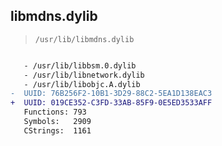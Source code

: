 ## libmdns.dylib

> `/usr/lib/libmdns.dylib`

```diff

   - /usr/lib/libbsm.0.dylib
   - /usr/lib/libnetwork.dylib
   - /usr/lib/libobjc.A.dylib
-  UUID: 76B256F2-10B1-3D29-88C2-5EA1D138EAC3
+  UUID: 019CE352-C3FD-33AB-85F9-0E5ED3533AFF
   Functions: 793
   Symbols:   2909
   CStrings:  1161

```
